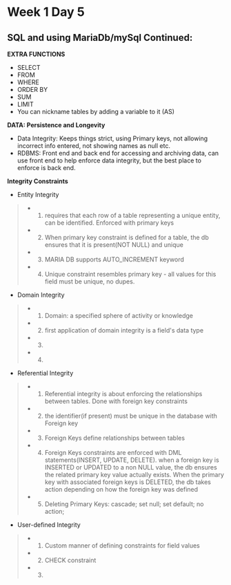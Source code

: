 # Week 1 Day 5

## SQL and using MariaDb/mySql Continued:

**EXTRA FUNCTIONS**
 - SELECT
 - FROM
 - WHERE
 - ORDER BY
 - SUM
 - LIMIT
 - You can nickname tables by adding a variable to it (AS)

**DATA: Persistence and Longevity**
 - Data Integrity: Keeps things strict, using Primary keys, not allowing incorrect info entered, not showing names as null etc.
 - RDBMS: Front end and back end for accessing and archiving data, can use front end to help enforce data integrity, but the best place to enforce is back end.

**Integrity Constraints**
 - Entity Integrity
> - 1. requires that each row of a table representing a unique entity, can be identified. Enforced with primary keys
> - 2. When primary key constraint is defined for a table, the db ensures that it is present(NOT NULL) and unique
> - 3. MARIA DB supports AUTO_INCREMENT keyword
> - 4. Unique constraint resembles primary key - all values for this field must be unique, no dupes.
 - Domain Integrity
> - 1. Domain: a specified sphere of activity or knowledge
> - 2. first application of domain integrity is a field's data type
> - 3. 
> - 4.
 - Referential Integrity
> - 1. Referential integrity is about enforcing the relationships between tables. Done with foreign key constraints
> - 2. the identifier(if present) must be unique in the database with Foreign key
> - 3. Foreign Keys define relationships between tables
> - 4. Foreign Keys constraints are enforced with DML statements(INSERT, UPDATE, DELETE). when a foreign key is INSERTED or UPDATED to a non NULL value, the db ensures the related primary key value actually exists. When the primary key with associated foreign keys is DELETED, the db takes action depending on how the foreign key was defined
> - 5. Deleting Primary Keys: cascade; set null; set default; no action;
 - User-defined Integrity
> - 1. Custom manner of defining constraints for field values
> - 2. CHECK constraint
> - 3. 
